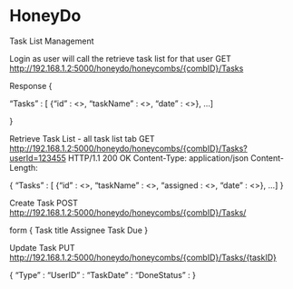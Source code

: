 # HoneyDo
Task List Management

Login as user  will call the retrieve task list for that user 
GET http://192.168.1.2:5000/honeydo/honeycombs/{combID}/Tasks

Response
{

“Tasks” : [
{“id” : <>, 
“taskName” : <>,
“date” : <>}, 
…]

}


Retrieve Task List - all task list tab
GET http://192.168.1.2:5000/honeydo/honeycombs/{combID}/Tasks?userId=123455
HTTP/1.1 200 OK
Content-Type: application/json
Content-Length:

{
“Tasks” : [
{“id” : <>, 
“taskName” : <>,
“assigned : <>,
“date” : <>}, 
…]
}





Create Task 
POST  http://192.168.1.2:5000/honeydo/honeycombs/{combID}/Tasks/ 

form {
Task title 
Assignee 
Task Due
}



Update Task 
PUT  http://192.168.1.2:5000/honeydo/honeycombs/{combID}/Tasks/{taskID}

{
“Type” : 
“UserID” :
“TaskDate” :
“DoneStatus” : 
}

